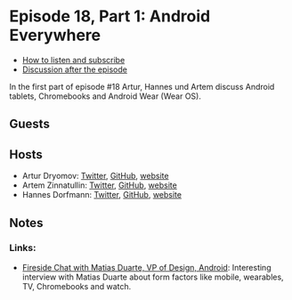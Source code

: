 # Episode 18, Part 1: Android Everywhere

* [How to listen and subscribe](https://github.com/artem-zinnatullin/TheContext-Podcast)
* [Discussion after the episode](https://github.com/artem-zinnatullin/TheContext-Podcast/issues/92)

In the first part of episode #18 Artur, Hannes und Artem discuss Android tablets, Chromebooks and Android Wear (Wear OS).

## Guests


## Hosts

* Artur Dryomov: [Twitter](https://twitter.com/arturdryomov), [GitHub](https://github.com/ming13), [website](https://arturdryomov.online)
* Artem Zinnatullin: [Twitter](https://twitter.com/artemzin), [GitHub](https://github.com/artem-zinnatullin), [website](https://artemzin.com)
* Hannes Dorfmann: [Twitter](https://twitter.com/sockeqwe), [GitHub](https://github.com/sockeqwe), [website](http://hannesdorfmann.com)

## Notes

### Links:

- [Fireside Chat with Matias Duarte, VP of Design, Android](https://www.youtube.com/watch?v=Ym1KkXPa9aA): Interesting interview with Matias Duarte about form factors like mobile, wearables, TV, Chromebooks and watch.

